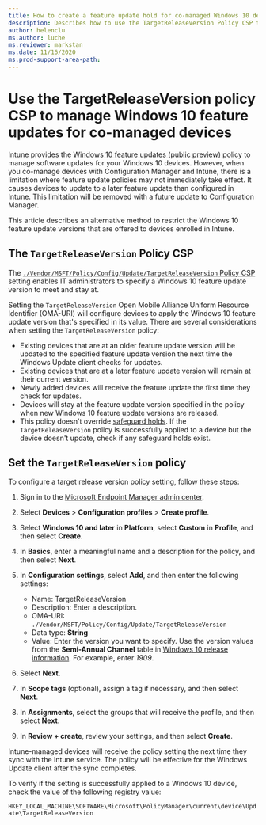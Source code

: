```yaml
---
title: How to create a feature update hold for co-managed Windows 10 devices
description: Describes how to use the TargetReleaseVersion Policy CSP to specify Windows 10 feature update versions for co-managed devices.
author: helenclu
ms.author: luche
ms.reviewer: markstan
ms.date: 11/16/2020
ms.prod-support-area-path:
---
```

# Use the TargetReleaseVersion policy CSP to manage Windows 10 feature updates for co-managed devices

Intune provides the [Windows 10 feature updates (public preview)](/mem/intune/protect/windows-update-for-business-configure#windows-10-feature-updates) policy to manage software updates for your Windows 10 devices. However, when you co-manage devices with Configuration Manager and Intune, there is a limitation where feature update policies may not immediately take effect. It causes devices to update to a later feature update than configured in Intune. This limitation will be removed with a future update to Configuration Manager.

This article describes an alternative method to restrict the Windows 10 feature update versions that are offered to devices enrolled in Intune.

## The `TargetReleaseVersion` Policy CSP

The [`./Vendor/MSFT/Policy/Config/Update/TargetReleaseVersion` Policy CSP](/windows/client-management/mdm/policy-csp-update#update-targetreleaseversion) setting enables IT administrators to specify a Windows 10 feature update version to meet and stay at.

Setting the `TargetReleaseVersion` Open Mobile Alliance Uniform Resource Identifier (OMA-URI) will configure devices to apply the Windows 10 feature update version that's specified in its value. There are several considerations when setting the `TargetReleaseVersion` policy:

- Existing devices that are at an older feature update version will be updated to the specified feature update version the next time the Windows Update client checks for updates.
- Existing devices that are at a later feature update version will remain at their current version.
- Newly added devices will receive the feature update the first time they check for updates.
- Devices will stay at the feature update version specified in the policy when new Windows 10 feature update versions are released.
- This policy doesn't override [safeguard holds](/windows/deployment/update/safeguard-holds). If the `TargetReleaseVersion` policy is successfully applied to a device but the device doesn't update, check if any safeguard holds exist.

## Set the `TargetReleaseVersion` policy

To configure a target release version policy setting, follow these steps:

1. Sign in to the [Microsoft Endpoint Manager admin center](https://go.microsoft.com/fwlink/?linkid=2109431).
2. Select **Devices** > **Configuration profiles** > **Create profile**.
3. Select **Windows 10 and later** in **Platform**, select **Custom** in **Profile**, and then select **Create**.
4. In **Basics**, enter a meaningful name and a description for the policy, and then select **Next**.
5. In **Configuration settings**, select **Add**, and then enter the following settings:

   - Name: TargetReleaseVersion
   - Description: Enter a description.
   - OMA-URI: `./Vendor/MSFT/Policy/Config/Update/TargetReleaseVersion`
   - Data type: **String**
   - Value: Enter the version you want to specify. Use the version values from the **Semi-Annual Channel** table in [Windows 10 release information](/windows/release-information/). For example, enter *1909*.
6. Select **Next**.
7. In **Scope tags** (optional), assign a tag if necessary, and then select **Next**.
8. In **Assignments**, select the groups that will receive the profile, and then select **Next**.
9. In **Review + create**, review your settings, and then select **Create**.

Intune-managed devices will receive the policy setting the next time they sync with the Intune service. The policy will be effective for the Windows Update client after the sync completes.

To verify if the setting is successfully applied to a Windows 10 device,  check the value of the following registry value:

`HKEY_LOCAL_MACHINE\SOFTWARE\Microsoft\PolicyManager\current\device\Update\TargetReleaseVersion`
